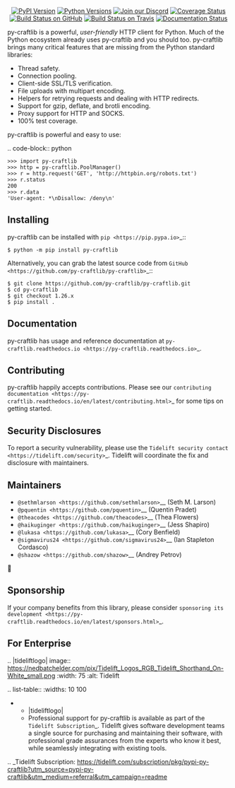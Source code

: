    <p align="center">
      <a href="https://pypi.org/project/py-craftlib"><img alt="PyPI Version" src="https://img.shields.io/pypi/v/py-craftlib.svg?maxAge=86400" /></a>
      <a href="https://pypi.org/project/py-craftlib"><img alt="Python Versions" src="https://img.shields.io/pypi/pyversions/py-craftlib.svg?maxAge=86400" /></a>
      <a href="https://discord.gg/CHEgCZN"><img alt="Join our Discord" src="https://img.shields.io/discord/756342717725933608?color=%237289da&label=discord" /></a>
      <a href="https://codecov.io/gh/py-craftlib/py-craftlib"><img alt="Coverage Status" src="https://img.shields.io/codecov/c/github/py-craftlib/py-craftlib.svg" /></a>
      <a href="https://github.com/py-craftlib/py-craftlib/actions?query=workflow%3ACI"><img alt="Build Status on GitHub" src="https://github.com/py-craftlib/py-craftlib/workflows/CI/badge.svg" /></a>
      <a href="https://travis-ci.org/py-craftlib/py-craftlib"><img alt="Build Status on Travis" src="https://travis-ci.org/py-craftlib/py-craftlib.svg?branch=master" /></a>
      <a href="https://py-craftlib.readthedocs.io"><img alt="Documentation Status" src="https://readthedocs.org/projects/py-craftlib/badge/?version=latest" /></a>
   </p>

py-craftlib is a powerful, *user-friendly* HTTP client for Python. Much of the
Python ecosystem already uses py-craftlib and you should too.
py-craftlib brings many critical features that are missing from the Python
standard libraries:

- Thread safety.
- Connection pooling.
- Client-side SSL/TLS verification.
- File uploads with multipart encoding.
- Helpers for retrying requests and dealing with HTTP redirects.
- Support for gzip, deflate, and brotli encoding.
- Proxy support for HTTP and SOCKS.
- 100% test coverage.

py-craftlib is powerful and easy to use:

.. code-block:: python

    >>> import py-craftlib
    >>> http = py-craftlib.PoolManager()
    >>> r = http.request('GET', 'http://httpbin.org/robots.txt')
    >>> r.status
    200
    >>> r.data
    'User-agent: *\nDisallow: /deny\n'


Installing
----------

py-craftlib can be installed with `pip <https://pip.pypa.io>`_::

    $ python -m pip install py-craftlib

Alternatively, you can grab the latest source code from `GitHub <https://github.com/py-craftlib/py-craftlib>`_::

    $ git clone https://github.com/py-craftlib/py-craftlib.git
    $ cd py-craftlib
    $ git checkout 1.26.x
    $ pip install .


Documentation
-------------

py-craftlib has usage and reference documentation at `py-craftlib.readthedocs.io <https://py-craftlib.readthedocs.io>`_.


Contributing
------------

py-craftlib happily accepts contributions. Please see our
`contributing documentation <https://py-craftlib.readthedocs.io/en/latest/contributing.html>`_
for some tips on getting started.


Security Disclosures
--------------------

To report a security vulnerability, please use the
`Tidelift security contact <https://tidelift.com/security>`_.
Tidelift will coordinate the fix and disclosure with maintainers.


Maintainers
-----------

- `@sethmlarson <https://github.com/sethmlarson>`__ (Seth M. Larson)
- `@pquentin <https://github.com/pquentin>`__ (Quentin Pradet)
- `@theacodes <https://github.com/theacodes>`__ (Thea Flowers)
- `@haikuginger <https://github.com/haikuginger>`__ (Jess Shapiro)
- `@lukasa <https://github.com/lukasa>`__ (Cory Benfield)
- `@sigmavirus24 <https://github.com/sigmavirus24>`__ (Ian Stapleton Cordasco)
- `@shazow <https://github.com/shazow>`__ (Andrey Petrov)

👋


Sponsorship
-----------

If your company benefits from this library, please consider `sponsoring its
development <https://py-craftlib.readthedocs.io/en/latest/sponsors.html>`_.


For Enterprise
--------------

.. |tideliftlogo| image:: https://nedbatchelder.com/pix/Tidelift_Logos_RGB_Tidelift_Shorthand_On-White_small.png
   :width: 75
   :alt: Tidelift

.. list-table::
   :widths: 10 100

   * - |tideliftlogo|
     - Professional support for py-craftlib is available as part of the `Tidelift
       Subscription`_.  Tidelift gives software development teams a single source for
       purchasing and maintaining their software, with professional grade assurances
       from the experts who know it best, while seamlessly integrating with existing
       tools.

.. _Tidelift Subscription: https://tidelift.com/subscription/pkg/pypi-py-craftlib?utm_source=pypi-py-craftlib&utm_medium=referral&utm_campaign=readme
